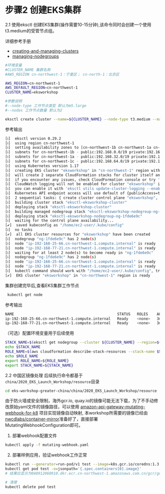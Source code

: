 # 步骤2 创建EKS集群

2.1 使用eksctl 创建EKS集群(操作需要10-15分钟),该命令同时会创建一个使用t3.medium的受管节点组。

详细参考手册
* [creating-and-managing-clusters](https://eksctl.io/usage/creating-and-managing-clusters/)
* [managing-nodegroups](https://eksctl.io/usage/managing-nodegroups/)


 ```bash
 #环境变量
 #CLUSTER_NAME 集群名称
 #AWS_REGION cn-northwest-1：宁夏区； cn-north-1：北京区

 AWS_REGION=cn-northwest-1
 AWS_DEFAULT_REGION=cn-northwest-1
 CLUSTER_NAME=eksworkshop

 #参数说明
 #--node-type 工作节点类型 默认为m5.large
 #--nodes 工作节点数量 默认为2
 
 eksctl create cluster --name=${CLUSTER_NAME} --node-type t3.medium --managed --asg-access --alb-ingress-access --region=${AWS_REGION} --version=1.17 --nodes-max 10
 ```

参考输出
 ```bash
[ℹ]  eksctl version 0.29.2
[ℹ]  using region cn-northwest-1
[ℹ]  setting availability zones to [cn-northwest-1b cn-northwest-1a cn-northwest-1c]
[ℹ]  subnets for cn-northwest-1b - public:192.168.0.0/19 private:192.168.96.0/19
[ℹ]  subnets for cn-northwest-1a - public:192.168.32.0/19 private:192.168.128.0/19
[ℹ]  subnets for cn-northwest-1c - public:192.168.64.0/19 private:192.168.160.0/19
[ℹ]  using Kubernetes version 1.17
[ℹ]  creating EKS cluster "eksworkshop" in "cn-northwest-1" region with managed nodes
[ℹ]  will create 2 separate CloudFormation stacks for cluster itself and the initial managed nodegroup
[ℹ]  if you encounter any issues, check CloudFormation console or try 'eksctl utils describe-stacks --region=cn-northwest-1 --cluster=eksworkshop'
[ℹ]  CloudWatch logging will not be enabled for cluster "eksworkshop" in "cn-northwest-1"
[ℹ]  you can enable it with 'eksctl utils update-cluster-logging --enable-types={SPECIFY-YOUR-LOG-TYPES-HERE (e.g. all)} --region=cn-northwest-1 --cluster=eksworkshop'
[ℹ]  Kubernetes API endpoint access will use default of {publicAccess=true, privateAccess=false} for cluster "eksworkshop" in "cn-northwest-1"
[ℹ]  2 sequential tasks: { create cluster control plane "eksworkshop", 2 sequential sub-tasks: { no tasks, create managed nodegroup "ng-1fde6e9c" } }
[ℹ]  building cluster stack "eksctl-eksworkshop-cluster"
[ℹ]  deploying stack "eksctl-eksworkshop-cluster"
[ℹ]  building managed nodegroup stack "eksctl-eksworkshop-nodegroup-ng-1fde6e9c"
[ℹ]  deploying stack "eksctl-eksworkshop-nodegroup-ng-1fde6e9c"
[ℹ]  waiting for the control plane availability...
[✔]  saved kubeconfig as "/home/ec2-user/.kube/config"
[ℹ]  no tasks
[✔]  all EKS cluster resources for "eksworkshop" have been created
[ℹ]  nodegroup "ng-1fde6e9c" has 2 node(s)
[ℹ]  node "ip-192-168-25-66.cn-northwest-1.compute.internal" is ready
[ℹ]  node "ip-192-168-77-21.cn-northwest-1.compute.internal" is ready
[ℹ]  waiting for at least 2 node(s) to become ready in "ng-1fde6e9c"
[ℹ]  nodegroup "ng-1fde6e9c" has 2 node(s)
[ℹ]  node "ip-192-168-25-66.cn-northwest-1.compute.internal" is ready
[ℹ]  node "ip-192-168-77-21.cn-northwest-1.compute.internal" is ready
[ℹ]  kubectl command should work with "/home/ec2-user/.kube/config", try 'kubectl get nodes'
[✔]  EKS cluster "eksworkshop" in "cn-northwest-1" region is ready


 ```

  集群创建完毕后,查看EKS集群工作节点
  ```bash
   kubectl get node
  ```

  参考输出
 ```bash
NAME                                               STATUS   ROLES    AGE     VERSION
ip-192-168-25-66.cn-northwest-1.compute.internal   Ready    <none>   3m37s   v1.17.11-eks-cfdc40
ip-192-168-77-21.cn-northwest-1.compute.internal   Ready    <none>   3m31s   v1.17.11-eks-cfdc40

 ```

（可选）配置环境变量用于后续使用
```bash
STACK_NAME=$(eksctl get nodegroup --cluster ${CLUSTER_NAME} --region=${AWS_REGION} -o json | jq -r '.[].StackName')
echo $STACK_NAME
ROLE_NAME=$(aws cloudformation describe-stack-resources --stack-name $STACK_NAME --region=${AWS_REGION} | jq -r '.StackResources[] | select(.ResourceType=="AWS::IAM::Role") | .PhysicalResourceId')
echo $ROLE_NAME
export ROLE_NAME=${ROLE_NAME}
export STACK_NAME=${STACK_NAME}
```

2.2  中国区镜像处理
后续执行命令都基于`china/2020_EKS_Launch_Workshop/resource`目录
```bash
cd eks-workshop-greater-china/china/2020_EKS_Launch_Workshop/resource
```

  由于防火墙或安全限制，海外gcr.io, quay.io的镜像可能无法下载，为了不手动修改原始yaml文件的镜像路径，可以使用 [amazon-api-gateway-mutating-webhook-for-k8](https://github.com/aws-samples/amazon-api-gateway-mutating-webhook-for-k8) 项目实现镜像自动映射,  本workshop所需要的镜像已经由[nwcdlabs/container-mirror](https://github.com/nwcdlabs/container-mirror)准备好了，直接部署MutatingWebhookConfiguration即可。

1. 部署webhook配置文件
```bash
kubectl apply -f mutating-webhook.yaml
```

2. 部署样例应用，验证webhook工作正常

```bash
kubectl run --generator=run-pod/v1 test --image=k8s.gcr.io/coredns:1.3.1
kubectl get pod test -o=jsonpath='{.spec.containers[0].image}'
# 结果应显示为048912060910.dkr.ecr.cn-northwest-1.amazonaws.com.cn/gcr/google_containers/coredns:1.3.1

# 清理
kubectl delete pod test
```

